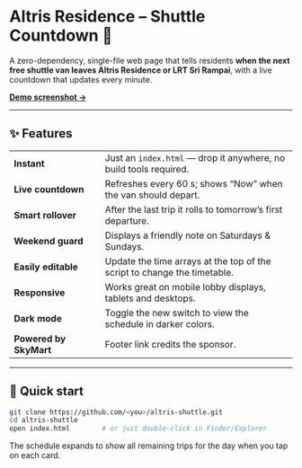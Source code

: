 # Altris Residence – Shuttle Countdown 🚌

A zero-dependency, single-file web page that tells residents **when the next free shuttle van leaves Altris Residence or LRT Sri Rampai**, with a live countdown that updates every minute.

[**Demo screenshot →**](docs/demo.png)

---

## ✨ Features
|  |  |
|---|---|
| **Instant** | Just an `index.html` — drop it anywhere, no build tools required. |
| **Live countdown** | Refreshes every 60 s; shows “Now” when the van should depart. |
| **Smart rollover** | After the last trip it rolls to tomorrow’s first departure. |
| **Weekend guard** | Displays a friendly note on Saturdays & Sundays. |
| **Easily editable** | Update the time arrays at the top of the script to change the timetable. |
| **Responsive** | Works great on mobile lobby displays, tablets and desktops. |
| **Dark mode** | Toggle the new switch to view the schedule in darker colors. |
| **Powered by SkyMart** | Footer link credits the sponsor. |

---

## 🚀 Quick start

```bash
git clone https://github.com/<you>/altris-shuttle.git
cd altris-shuttle
open index.html        # or just double-click in Finder/Explorer
```

The schedule expands to show all remaining trips for the day when you tap on each card.

